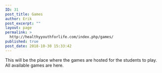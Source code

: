 ```yaml
---
ID: 31
post_title: Games
author: Erik
post_excerpt: ""
layout: page
permalink: >
  http://healthyyouthforlife.com/index.php/games/
published: true
post_date: 2018-10-30 15:33:42
---
```

This will be the place where the games are hosted for the students to play. All available games are here.